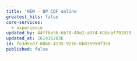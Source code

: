 ```yaml
---
title: 'NEW - BP CDF online'
greatest_hits: false
core-services:
  - experience
updated_by: 44ff6e56-6b78-49e2-a074-616caf791879
updated_at: 1614162036
id: fe3d5ed7-0868-4135-9216-bb035959f358
published: false
---
```

